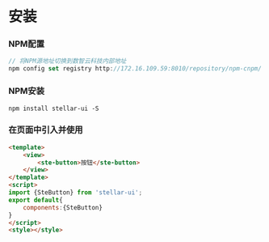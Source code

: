 # 安装
### NPM配置

```javascript
// 将NPM源地址切换到数智云科技内部地址
npm config set registry http://172.16.109.59:8010/repository/npm-cnpm/
```

### NPM安装

```
npm install stellar-ui -S
```

### 在页面中引入并使用
```html
<template>
	<view>
		<ste-button>按钮</ste-button>
	</view>
</template>
<script>
import {SteButton} from 'stellar-ui';
export default{
	components:{SteButton}
}
</script>
<style></style>

```
